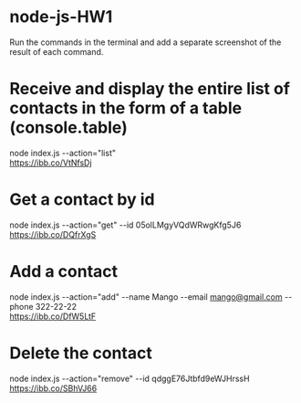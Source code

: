 # node-js-HW1

Run the commands in the terminal and add a separate screenshot of the result of each command.

# Receive and display the entire list of contacts in the form of a table (console.table)

node index.js --action="list"  
https://ibb.co/VtNfsDj

# Get a contact by id

node index.js --action="get" --id 05olLMgyVQdWRwgKfg5J6  
https://ibb.co/DQfrXgS

# Add a contact

node index.js --action="add" --name Mango --email mango@gmail.com --phone 322-22-22  
https://ibb.co/DfW5LtF

# Delete the contact

node index.js --action="remove" --id qdggE76Jtbfd9eWJHrssH  
https://ibb.co/SBhVJ66
